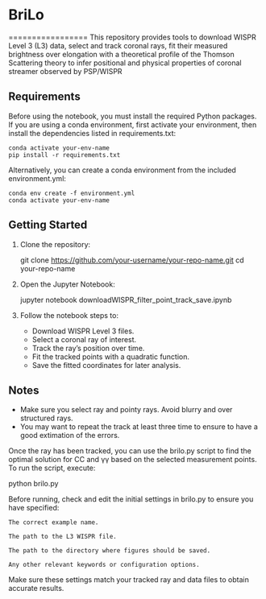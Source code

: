# BriLo
=================
This repository provides tools to download WISPR Level 3 (L3) data, select and track coronal rays, fit their measured brightness over elongation with a theoretical profile of the Thomson Scattering theory to infer positional and physical properties of coronal streamer observed by PSP/WISPR

Requirements
------------

Before using the notebook, you must install the required Python packages. If you are using a conda environment, first activate your environment, then install the dependencies listed in requirements.txt:

    conda activate your-env-name
    pip install -r requirements.txt

Alternatively, you can create a conda environment from the included environment.yml:

    conda env create -f environment.yml
    conda activate your-env-name

Getting Started
---------------

1. Clone the repository:

    git clone https://github.com/your-username/your-repo-name.git
    cd your-repo-name

2. Open the Jupyter Notebook:

    jupyter notebook downloadWISPR_filter_point_track_save.ipynb

3. Follow the notebook steps to:

    - Download WISPR Level 3 files.
    - Select a coronal ray of interest.
    - Track the ray’s position over time.
    - Fit the tracked points with a quadratic function.
    - Save the fitted coordinates for later analysis.

Notes
-----
- Make sure you select ray and pointy rays. Avoid blurry and over structured rays.
- You may want to repeat the track at least three time to ensure to have a good extimation of the errors.

Once the ray has been tracked, you can use the brilo.py script to find the optimal solution for CC and γγ based on the selected measurement points. To run the script, execute:

python brilo.py

Before running, check and edit the initial settings in brilo.py to ensure you have specified:

    The correct example name.

    The path to the L3 WISPR file.

    The path to the directory where figures should be saved.

    Any other relevant keywords or configuration options.

Make sure these settings match your tracked ray and data files to obtain accurate results.

  
